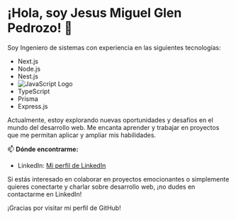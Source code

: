 # ¡Hola, soy Jesus Miguel Glen Pedrozo! 👋

Soy Ingeniero de sistemas con experiencia en las siguientes tecnologías:

- Next.js
- Node.js
- Nest.js
- ![JavaScript Logo](https://cdn2.iconfinder.com/data/icons/designer-skills/128/code-programming-javascript-software-develop-command-language-54.png)
- TypeScript
- Prisma
- Express.js

Actualmente, estoy explorando nuevas oportunidades y desafíos en el mundo del desarrollo web. Me encanta aprender y trabajar en proyectos que me permitan aplicar y ampliar mis habilidades.

📫 **Dónde encontrarme:**

- LinkedIn: [Mi perfil de LinkedIn](https://www.linkedin.com/in/jesus-miguel-glen-pedrozo-75956a1b6/)

Si estás interesado en colaborar en proyectos emocionantes o simplemente quieres conectarte y charlar sobre desarrollo web, ¡no dudes en contactarme en LinkedIn!

¡Gracias por visitar mi perfil de GitHub!
